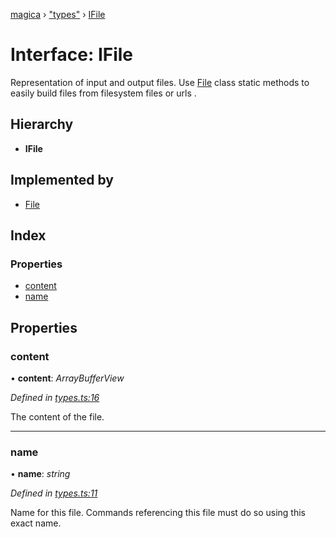 [magica](../README.md) › ["types"](../modules/_types_.md) › [IFile](_types_.ifile.md)

# Interface: IFile

Representation of input and output files. Use [File](_main_customcommand_.customcommandcontext.md#file) class static methods to easily build files from
filesystem files or urls .

## Hierarchy

* **IFile**

## Implemented by

* [File](../classes/_file_file_.file.md)

## Index

### Properties

* [content](_types_.ifile.md#content)
* [name](_types_.ifile.md#name)

## Properties

###  content

• **content**: *ArrayBufferView*

*Defined in [types.ts:16](https://github.com/cancerberoSgx/magica/blob/8fb28f9/src/types.ts#L16)*

The content of the file.

___

###  name

• **name**: *string*

*Defined in [types.ts:11](https://github.com/cancerberoSgx/magica/blob/8fb28f9/src/types.ts#L11)*

Name for this file. Commands referencing this file must do so using this exact name.
